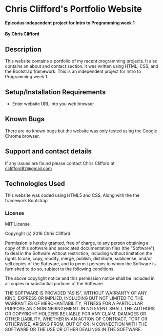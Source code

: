 # Chris Clifford's Portfolio Website

#### Epicodus independent project for Intro to Programming week 1

#### By Chris Clifford

## Description

This website contains a portfolio of my recent programming projects.  It also contains an about and contact section.  It was written using HTML, CSS, and the Bootstrap framework.  This is an independent project for Intro to Programming week 1.

## Setup/Installation Requirements

* Enter website URL into you web browser


## Known Bugs

There are no known bugs but the website was only tested using the Google Chrome browser.

## Support and contact details

If any issues are found please contact Chris Clifford at cclifford82@gmail.com

## Technologies Used

This website was coded using HTML5 and CSS. Along with the the framework Bootstrap

### License

MIT License

Copyright (c) 2016 Chris Clifford

Permission is hereby granted, free of charge, to any person obtaining a copy
of this software and associated documentation files (the "Software"), to deal
in the Software without restriction, including without limitation the rights
to use, copy, modify, merge, publish, distribute, sublicense, and/or sell
copies of the Software, and to permit persons to whom the Software is
furnished to do so, subject to the following conditions:

The above copyright notice and this permission notice shall be included in all
copies or substantial portions of the Software.

THE SOFTWARE IS PROVIDED "AS IS", WITHOUT WARRANTY OF ANY KIND, EXPRESS OR
IMPLIED, INCLUDING BUT NOT LIMITED TO THE WARRANTIES OF MERCHANTABILITY,
FITNESS FOR A PARTICULAR PURPOSE AND NONINFRINGEMENT. IN NO EVENT SHALL THE
AUTHORS OR COPYRIGHT HOLDERS BE LIABLE FOR ANY CLAIM, DAMAGES OR OTHER
LIABILITY, WHETHER IN AN ACTION OF CONTRACT, TORT OR OTHERWISE, ARISING FROM,
OUT OF OR IN CONNECTION WITH THE SOFTWARE OR THE USE OR OTHER DEALINGS IN THE
SOFTWARE.
